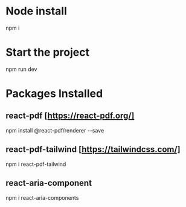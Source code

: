 # Node install 
npm i

# Start the project
npm run dev


# Packages Installed

## react-pdf [https://react-pdf.org/]

npm install @react-pdf/renderer --save

## react-pdf-tailwind [https://tailwindcss.com/]

npm i react-pdf-tailwind

## react-aria-component

npm i react-aria-components
